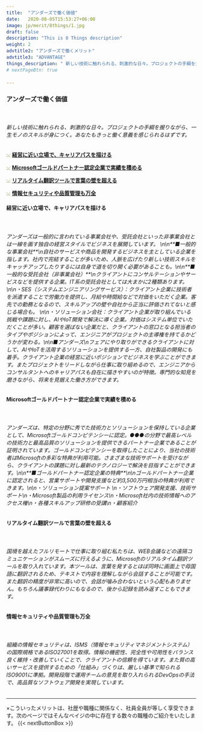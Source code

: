 ```yaml
---
title:  "アンダーズで働く価値"
date:   2020-08-05T15:53:27+06:00
image: jp/merit/8things/1.jpg
draft: false
description: "This is 8 Things description"
weight: 2 
advtitle2: "アンダーズで働くメリット"
advtitle3: "ADVANTAGE"
things_description: " 新しい技術に触れられる、刺激的な日々。プロジェクトの手綱を握りながら、一生モノのスキルが身につく。あなたもきっと働く意義を感じられるはずです。"
# nextPageBtn: true

---
```


### **アンダーズで働く価値**
&nbsp;

###### 新しい技術に触れられる、刺激的な日々。プロジェクトの手綱を握りながら、一生モノのスキルが身につく。あなたもきっと働く意義を感じられるはずです。

![Image not available](../../ico_arw_page_anchor.webp "Title")  [**経営に近い立場で、キャリアパスを描ける**](#経営に近い立場で、キャリアパスを描ける)    

 
![Image not available](../../ico_arw_page_anchor.webp "Title")  [**Microsoftゴールドパートナー認定企業で実績を積める**](#Microsoftゴールドパートナー認定企業で実績を積める)   

 
![Image not available](../../ico_arw_page_anchor.webp "Title")  [**リアルタイム翻訳ツールで言葉の壁を超える**](#リアルタイム翻訳ツールで言葉の壁を超える)    

 
![Image not available](../../ico_arw_page_anchor.webp "Title")  [**情報セキュリティや品質管理も万全**](#情報セキュリティや品質管理も万全)    

 

#### **経営に近い立場で、キャリアパスを描ける**
&nbsp;
###### アンダーズは一般的に言われている事業会社や、受託会社といった非事業会社とは一線を画す独自の経営スタイルでビジネスを展開しています。 \n\n**■一般的な事業会社**\n自社のサービスや商品を開発するビジネスを主としている企業を指します。社内で完結することが多いため、人脈を広げたり新しい技術スキルをキャッチアップしたりするには自身で道を切り開く必要があることも。\n\n**■一般的な受託会社（非事業会社）**\nクライアントにコンサルテーションやサービスなどを提供する企業。IT系の受託会社としては大まかに2種類あります。\n\n・SES（システムエンジニアリングサービス）：クライアント企業に技術者を派遣することで労働力を提供し、月給や時間給などで対価をいただく企業。客先での勤務となるので、スキルアップの壁や自社から正当に評価されてないと感じる場合も。 \n\n・ソリューション会社：クライアント企業が取り組んでいる挑戦や課題に対し、AIやIoT開発で解決に導く企業。対価はシステム単位でいただくことが多い。顧客を選ばない企業だと、クライアントの窓口となる担当者のタイプやポジションによって、エンジニアがプロジェクトの主導権を持てるかどうかが変わる。\n\n■アンダーズ\nフェアにやり取りができるクライアントに対して、AIやIoTを活用するソリューションを提供する一方、自社製品の開発にも着手。クライアント企業の経営に近いポジションでビジネスを学ぶことができます。またプロジェクトをリードしながら仕事に取り組めるので、エンジニアからコンサルタントへのキャリアパスも自在に描きやすいのが特徴。専門的な知見を磨きながら、将来を見据えた働き方ができます。 


#### **Microsoftゴールドパートナー認定企業で実績を積める**
&nbsp;
###### アンダーズは、特定の分野に秀でた技術力とソリューションを保持している企業として、Microsoftゴールドコンピテンシーに認定。●●●の分野で最高レベルの技術力と最高品質のソリューションを提供できるパートナー企業であることが証明されています。ゴールドコンピテンシーを取得したことにより、当社の技術者はMicrosoftの多彩な特典が利用可能。さまざまな技術サポートを受けながら、クライアントの課題に対し最新のテクノロジーで解決を目指すことができます。\n\n**■ゴールドパートナー認定企業の特典**\n\nゴールドパートナー企業に認定されると、営業サポートや開発支援など約3,500万円相当の特典が利用できます。\n\n・ソリューション提案サポート \n・ソフトウェア開発支援、技術サポート\n・Microsoft製品の利用ライセンス\n・Microsoft社内の技術情報へのアクセス権\n・各種スキルアップ研修の受講\n・顧客紹介 


#### **リアルタイム翻訳ツールで言葉の壁を超える**
&nbsp;
###### 国境を越えたフルリモートで仕事に取り組む私たちは、WEB会議などの遠隔コミュニケーションがスムーズに行えるように、Microsoftのリアルタイム翻訳ツールを取り入れています。本ツールは、言葉を発するとほぼ同時に画面上で母国語に翻訳されるため、テキストで内容を理解しながら会話することが可能です。また翻訳の精度が非常に高いので、会話が噛み合わないという心配もありません。もちろん議事録代わりにもなるので、後から記録を読み返すこともできます。

#### **情報セキュリティや品質管理も万全**
&nbsp;
###### 組織の情報セキュリティは、ISMS（情報セキュリティマネジメントシステム）の国際規格であるISO27001を取得。情報の機密性、完全性や可用性をバランス良く維持・改善していくことで、クライアントの信頼を得ています。また質の高いサービスを提供するための「仕組み」づくりは、厳しい基準で知られるISO9001に準拠。開発段階で運用チームの意見を取り入れられるDevOpsの手法で、高品質なソフトウェア開発を実現しています。
---   
×こういったメリットは、社歴や職種に関係なく、社員全員が等しく享受できます。次のページではそんなベイジの中に存在する数々の職種のご紹介をいたします。
{{< nextButtonBox >}}
